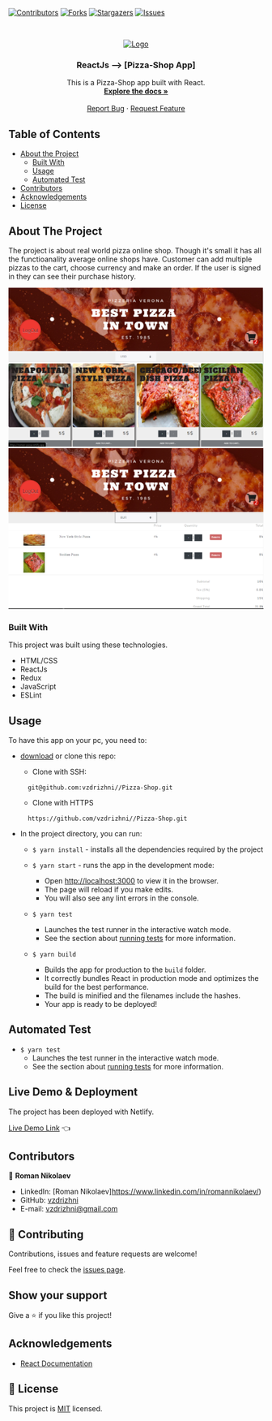 <!--
*** Thanks for checking out this README Template. If you have a suggestion that would
*** make this better, please fork the repo and create a pull request or simply open
*** an issue with the tag "enhancement".
*** Thanks again! Now go create something AMAZING! :D
-->

<!-- PROJECT SHIELDS -->
<!--
*** I'm using markdown "reference style" links for readability.
*** Reference links are enclosed in brackets [ ] instead of parentheses ( ).
*** See the bottom of this document for the declaration of the reference variables
*** for contributors-url, forks-url, etc. This is an optional, concise syntax you may use.
*** https://www.markdownguide.org/basic-syntax/#reference-style-links
-->
[![Contributors][contributors-shield]][contributors-url]
[![Forks][forks-shield]][forks-url]
[![Stargazers][stars-shield]][stars-url]
[![Issues][issues-shield]][issues-url]


<!-- PROJECT LOGO -->
<br />
<p align="center">
  <a href="https://github.com/vzdrizhni//Pizza-Shop">
    <img src="src/assets/nick.png" alt="Logo" width="80" height="80">
  </a>

  <h3 align="center">ReactJs --> [Pizza-Shop App]</h3>

  <p align="center">
    This is a Pizza-Shop app built with React.
    <br />
    <a href="https://github.com/vzdrizhni//Pizza-Shop"><strong>Explore the docs »</strong></a>
    <br />
    <br />
    <a href="https://github.com/vzdrizhni//Pizza-Shop/issues">Report Bug</a>
    ·
    <a href="https://github.com/vzdrizhni//Pizza-Shop/issues">Request Feature</a>
  </p>
</p>

<!-- TABLE OF CONTENTS -->
## Table of Contents

* [About the Project](#about-the-project)
  * [Built With](#built-with)
  * [Usage](#usage)
  * [Automated Test](#automated-test)
* [Contributors](#contributors)
* [Acknowledgements](#acknowledgements)
* [License](#license)

<!-- ABOUT THE PROJECT -->
## About The Project
The project is about real world pizza online shop. Though it's small it has all the functioanality average online shops have. Customer can add multiple pizzas to the cart, choose currency and make an order. If the user is signed in they can see their purchase history.

![screenshot-1](src/assets/pictures/Screenshot1.PNG)
![screenshot-2](src/assets/pictures/Screenshot2.PNG)

### Built With
This project was built using these technologies.
* HTML/CSS
* ReactJs
* Redux
* JavaScript
* ESLint

<!-- INSTALLATION -->
## Usage

To have this app on your pc, you need to:
* [download](https://github.com/vzdrizhni//Pizza-Shop/archive/develop.zip) or clone this repo:
  - Clone with SSH:
  ```
    git@github.com:vzdrizhni//Pizza-Shop.git
  ```
  - Clone with HTTPS
  ```
    https://github.com/vzdrizhni//Pizza-Shop.git
  ```

* In the project directory, you can run:

  - `$ yarn install` - installs all the dependencies required by the project

  - `$ yarn start` - runs the app in the development mode:
    - Open [http://localhost:3000](http://localhost:3000) to view it in the browser.
    - The page will reload if you make edits.
    - You will also see any lint errors in the console.

  - `$ yarn test`
    - Launches the test runner in the interactive watch mode.
    - See the section about [running tests](https://facebook.github.io/create-react-app/docs/running-tests) for more information.

  - `$ yarn build`
    - Builds the app for production to the `build` folder.
    - It correctly bundles React in production mode and optimizes the build for the best performance.
    - The build is minified and the filenames include the hashes.
    - Your app is ready to be deployed!

## Automated Test
 - `$ yarn test`
    - Launches the test runner in the interactive watch mode.<br />
    - See the section about [running tests](https://facebook.github.io/create-react-app/docs/running-tests) for more information.

## Live Demo & Deployment
The project has been deployed with Netlify.

[Live Demo Link](https://roman-pizza.netlify.app/) :point_left:

<!-- CONTACT -->
## Contributors

👤 **Roman Nikolaev**

- LinkedIn: [Roman Nikolaev]https://www.linkedin.com/in/romannikolaev/)
- GitHub: [vzdrizhni](https://github.com/vzdrizhni)
- E-mail: vzdrizhni@gmail.com

## :handshake: Contributing

Contributions, issues and feature requests are welcome!

Feel free to check the [issues page](https://github.com/vzdrizhni//Pizza-Shop/issues).

## Show your support

Give a :star: if you like this project!

<!-- ACKNOWLEDGEMENTS -->
## Acknowledgements
* [React Documentation](https://reactjs.org/docs/getting-started.html)

<!-- MARKDOWN LINKS & IMAGES -->
<!-- https://www.markdownguide.org/basic-syntax/#reference-style-links -->
[contributors-shield]: https://img.shields.io/github/contributors/vzdrizhni/Pizza-Shop.svg?style=flat-square
[contributors-url]: https://github.com/vzdrizhni/Pizza-Shop/graphs/contributors
[forks-shield]: https://img.shields.io/github/forks/vzdrizhni/Pizza-Shop.svg?style=flat-square
[forks-url]: https://github.com/vzdrizhni/Pizza-Shop/network/members
[stars-shield]: https://img.shields.io/github/stars/vzdrizhni/Pizza-Shop.svg?style=flat-square
[stars-url]: https://github.com/vzdrizhni/Pizza-Shop/stargazers
[issues-shield]: https://img.shields.io/github/issues/vzdrizhni/Pizza-Shop.svg?style=flat-square
[issues-url]: https://github.com/vzdrizhni/Pizza-Shop/issues

## 📝 License

This project is [MIT](https://opensource.org/licenses/MIT) licensed.
